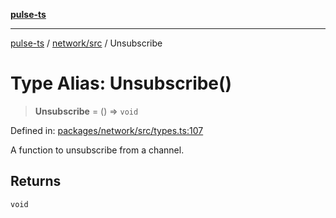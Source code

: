 [**pulse-ts**](../../../README.md)

***

[pulse-ts](../../../README.md) / [network/src](../README.md) / Unsubscribe

# Type Alias: Unsubscribe()

> **Unsubscribe** = () => `void`

Defined in: [packages/network/src/types.ts:107](https://github.com/jlehett/pulse-ts/blob/b287bc18de1bbb78a8cc43f602a646e458610bc3/packages/network/src/types.ts#L107)

A function to unsubscribe from a channel.

## Returns

`void`
